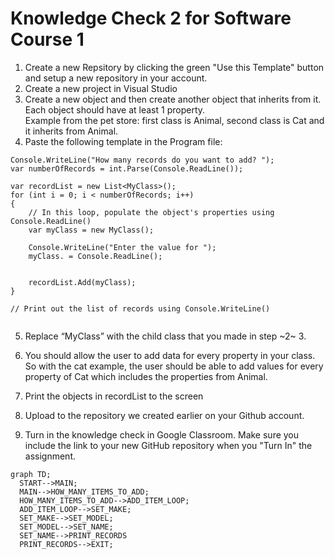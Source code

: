 # Knowledge Check 2 for Software Course 1

1. Create a new Repsitory by clicking the green "Use this Template" button and setup a new repository in your account.
2. Create a new project in Visual Studio
3. Create a new object and then create another object that inherits from it.  Each object should have at least 1 property.  
		Example from the pet store: 
			first class is Animal, 
				second class is Cat and it inherits from Animal.
4. Paste the following template in the Program file:

```
Console.WriteLine("How many records do you want to add? ");
var numberOfRecords = int.Parse(Console.ReadLine());

var recordList = new List<MyClass>();
for (int i = 0; i < numberOfRecords; i++)
{
	// In this loop, populate the object's properties using Console.ReadLine()
	var myClass = new MyClass();

	Console.WriteLine("Enter the value for ");
	myClass. = Console.ReadLine();
    

	recordList.Add(myClass);
}

// Print out the list of records using Console.WriteLine()


```
 
5. Replace “MyClass” with the child class that you made in step ~2~ 3.  

6. You should allow the user to add data for every property in your class.  
	So with the cat example, the user should be able to add values for every property of Cat which includes the properties from Animal.
7. Print the objects in recordList to the screen
8. Upload to the repository we created earlier on your Github account.
9. Turn in the knowledge check in Google Classroom. Make sure you include the link to your new GitHub repository when you "Turn In" the assignment.

```mermaid
graph TD;
  START-->MAIN;
  MAIN-->HOW_MANY_ITEMS_TO_ADD;
  HOW_MANY_ITEMS_TO_ADD-->ADD_ITEM_LOOP; 
  ADD_ITEM_LOOP-->SET_MAKE;
  SET_MAKE-->SET_MODEL;
  SET_MODEL-->SET_NAME;
  SET_NAME-->PRINT_RECORDS
  PRINT_RECORDS-->EXIT;
```